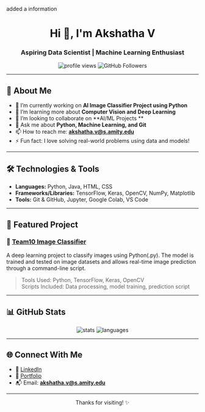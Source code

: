added a information
<h1 align="center">Hi 👋, I'm Akshatha V</h1>
<h3 align="center">Aspiring Data Scientist | Machine Learning Enthusiast</h3>

<p align="center">
  <img src="https://komarev.com/ghpvc/?username=0AkshathaV&label=Profile%20views&color=0e75b6&style=flat" alt="profile views" />
  <img src="https://img.shields.io/github/followers/0AkshathaV?label=Followers&style=social" alt="GitHub Followers" />
</p>

---

## 📖 About Me

- 🔭 I’m currently working on **AI Image Classifier Project using Python**
- 🌱 I’m learning more about **Computer Vision and Deep Learning**
- 👯 I’m looking to collaborate on **AI/ML Projects **
- 💬 Ask me about **Python, Machine Learning, and Git**
- 📫 How to reach me: **akshatha.v@s.amity.edu**
- ⚡ Fun fact: I love solving real-world problems using data and models!

---

## 🛠️ Technologies & Tools

- **Languages:** Python, Java, HTML, CSS
- **Frameworks/Libraries:** TensorFlow, Keras, OpenCV, NumPy, Matplotlib
- **Tools:** Git & GitHub, Jupyter, Google Colab, VS Code

---

## 📌 Featured Project

### 🔹 [Team10 Image Classifier](https://github.com/0AkshathaV/Team10_image_classifier)

A deep learning project to classify images using Python(.py). The model is trained and tested on image datasets and allows real-time image prediction through a command-line script.

> Tools Used: Python, TensorFlow, Keras, OpenCV  
> Scripts Included: Data processing, model training, prediction script  

---

## 📊 GitHub Stats

<p align="center">
  <img src="https://github-readme-stats.vercel.app/api?username=0AkshathaV&show_icons=true&theme=tokyonight" alt="stats" />
  <img src="https://github-readme-stats.vercel.app/api/top-langs/?username=0AkshathaV&layout=compact&theme=tokyonight" alt="languages" />
</p>

---

## 🌐 Connect With Me

- 💼 [LinkedIn](https://www.linkedin.com/in/your-link)
- 📁 [Portfolio](https://your-portfolio-link.com) 
- 📬 Email: **akshatha.v@s.amity.edu**

---

<p align="center">Thanks for visiting! ✨</p>
